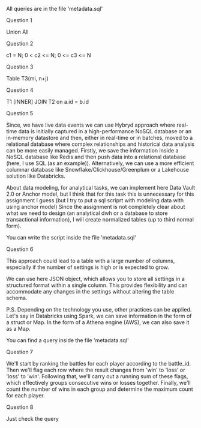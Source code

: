 All queries are in the file 'metadata.sql'

Question 1

Union All

Question 2 

c1 = N; 0 < c2 <= N; 0 <= c3 <= N

Question 3

Table T3(mi, n+j)

Question 4

T1 [INNER] JOIN T2 on a.id = b.id

Question 5

Since, we have live data events we can use Hybryd approach  where real-time data is initially captured in a high-performance NoSQL database or an in-memory datastore and then, either in real-time or in batches, moved to a relational database where complex relationships and historical data analysis can be more easily managed.
Firstly, we save the information inside a NoSQL database like Redis and then push data into a relational database (here, I use SQL (as an example)). Alternatively, we can use a more efficient columnar database like Snowflake/Clickhouse/Greenplum or a Lakehouse solution like Databricks.

About data modeling, for analytical tasks, we can implement here Data Vault 2.0 or Anchor model, but I think that for this task  this is unnecessary for this assignment I guess (but I try to put a sql scriprt with modeling data with using anchor model) 
Since the assignment is not completely clear about what we 
need to design (an analytical dwh or a 
database to store transactional information), 
I will create normalized tables (up to third normal form).

You can write the script inside the file 'metadata.sql'

Question 6

This approach could lead to a table with a large number of columns, especially if the number of settings is high or is expected to grow.

We can use here JSON object, which allows you to store all settings in a structured format within a single column. This provides flexibility and can accommodate any changes in the settings without altering the table schema.

P.S. Depending on the technology you use, other practices can be applied.
Let's say in Databricks using Spark, we can save information in the form of a struct or Map. In the form of a Athena engine (AWS), we can also save it as a Map.

You can find a query inside the file 'metadata.sql'

Question 7

We'll start by ranking the battles for each player according to the battle_id.
Then we'll flag each row where the result changes from 'win' to 'loss' or 'loss' to 'win'.
Following that, we'll carry out a running sum of these flags, which effectively groups consecutive wins or losses together.
Finally, we'll count the number of wins in each group and determine the maximum count for each player.

Question 8 

Just check the query
